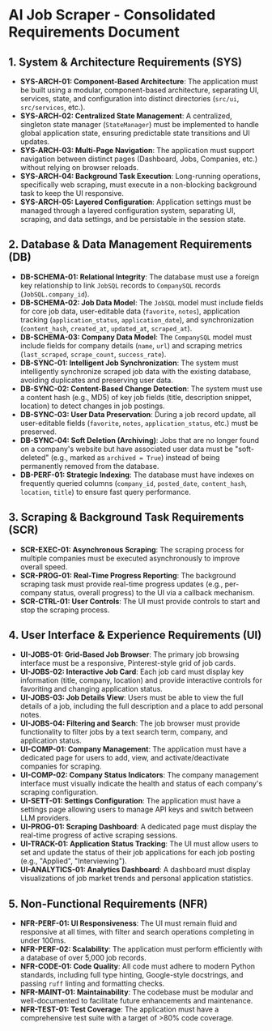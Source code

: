 # AI Job Scraper - Consolidated Requirements Document

## 1. System & Architecture Requirements (SYS)

- **SYS-ARCH-01: Component-Based Architecture**: The application must be built using a modular, component-based architecture, separating UI, services, state, and configuration into distinct directories (`src/ui`, `src/services`, etc.).
- **SYS-ARCH-02: Centralized State Management**: A centralized, singleton state manager (`StateManager`) must be implemented to handle global application state, ensuring predictable state transitions and UI updates.
- **SYS-ARCH-03: Multi-Page Navigation**: The application must support navigation between distinct pages (Dashboard, Jobs, Companies, etc.) without relying on browser reloads.
- **SYS-ARCH-04: Background Task Execution**: Long-running operations, specifically web scraping, must execute in a non-blocking background task to keep the UI responsive.
- **SYS-ARCH-05: Layered Configuration**: Application settings must be managed through a layered configuration system, separating UI, scraping, and data settings, and be persistable in the session state.

## 2. Database & Data Management Requirements (DB)

- **DB-SCHEMA-01: Relational Integrity**: The database must use a foreign key relationship to link `JobSQL` records to `CompanySQL` records (`JobSQL.company_id`).
- **DB-SCHEMA-02: Job Data Model**: The `JobSQL` model must include fields for core job data, user-editable data (`favorite`, `notes`), application tracking (`application_status`, `application_date`), and synchronization (`content_hash`, `created_at`, `updated_at`, `scraped_at`).
- **DB-SCHEMA-03: Company Data Model**: The `CompanySQL` model must include fields for company details (`name`, `url`) and scraping metrics (`last_scraped`, `scrape_count`, `success_rate`).
- **DB-SYNC-01: Intelligent Job Synchronization**: The system must intelligently synchronize scraped job data with the existing database, avoiding duplicates and preserving user data.
- **DB-SYNC-02: Content-Based Change Detection**: The system must use a content hash (e.g., MD5) of key job fields (title, description snippet, location) to detect changes in job postings.
- **DB-SYNC-03: User Data Preservation**: During a job record update, all user-editable fields (`favorite`, `notes`, `application_status`, etc.) must be preserved.
- **DB-SYNC-04: Soft Deletion (Archiving)**: Jobs that are no longer found on a company's website but have associated user data must be "soft-deleted" (e.g., marked as `archived = True`) instead of being permanently removed from the database.
- **DB-PERF-01: Strategic Indexing**: The database must have indexes on frequently queried columns (`company_id`, `posted_date`, `content_hash`, `location`, `title`) to ensure fast query performance.

## 3. Scraping & Background Task Requirements (SCR)

- **SCR-EXEC-01: Asynchronous Scraping**: The scraping process for multiple companies must be executed asynchronously to improve overall speed.
- **SCR-PROG-01: Real-Time Progress Reporting**: The background scraping task must provide real-time progress updates (e.g., per-company status, overall progress) to the UI via a callback mechanism.
- **SCR-CTRL-01: User Controls**: The UI must provide controls to start and stop the scraping process.

## 4. User Interface & Experience Requirements (UI)

- **UI-JOBS-01: Grid-Based Job Browser**: The primary job browsing interface must be a responsive, Pinterest-style grid of job cards.
- **UI-JOBS-02: Interactive Job Card**: Each job card must display key information (title, company, location) and provide interactive controls for favoriting and changing application status.
- **UI-JOBS-03: Job Details View**: Users must be able to view the full details of a job, including the full description and a place to add personal notes.
- **UI-JOBS-04: Filtering and Search**: The job browser must provide functionality to filter jobs by a text search term, company, and application status.
- **UI-COMP-01: Company Management**: The application must have a dedicated page for users to add, view, and activate/deactivate companies for scraping.
- **UI-COMP-02: Company Status Indicators**: The company management interface must visually indicate the health and status of each company's scraping configuration.
- **UI-SETT-01: Settings Configuration**: The application must have a settings page allowing users to manage API keys and switch between LLM providers.
- **UI-PROG-01: Scraping Dashboard**: A dedicated page must display the real-time progress of active scraping sessions.
- **UI-TRACK-01: Application Status Tracking**: The UI must allow users to set and update the status of their job applications for each job posting (e.g., "Applied", "Interviewing").
- **UI-ANALYTICS-01: Analytics Dashboard**: A dashboard must display visualizations of job market trends and personal application statistics.

## 5. Non-Functional Requirements (NFR)

- **NFR-PERF-01: UI Responsiveness**: The UI must remain fluid and responsive at all times, with filter and search operations completing in under 100ms.
- **NFR-PERF-02: Scalability**: The application must perform efficiently with a database of over 5,000 job records.
- **NFR-CODE-01: Code Quality**: All code must adhere to modern Python standards, including full type hinting, Google-style docstrings, and passing `ruff` linting and formatting checks.
- **NFR-MAINT-01: Maintainability**: The codebase must be modular and well-documented to facilitate future enhancements and maintenance.
- **NFR-TEST-01: Test Coverage**: The application must have a comprehensive test suite with a target of >80% code coverage.
